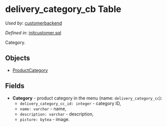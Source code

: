 # delivery_category_cb Table 

*Used by*: [customerbackend](../../backend/customerbackend.md) 

*Defined in*: [initcustomer.sql](../../dbinit/initcustomer.sql)

Category.

## Objects

- [ProductCategory](https://github.com/alexeysp11/workflow-lib/blob/main/docs/Models/Business/Products/ProductCategory.md)

## Fields 

- **Category** - product category in the menu (name: `delivery_category_cc`):
     - `delivery_category_cc_id: integer` - category ID,
     - `name: varchar` - name,
     - `description: varchar` - description,
     - `picture: bytea` - image.
